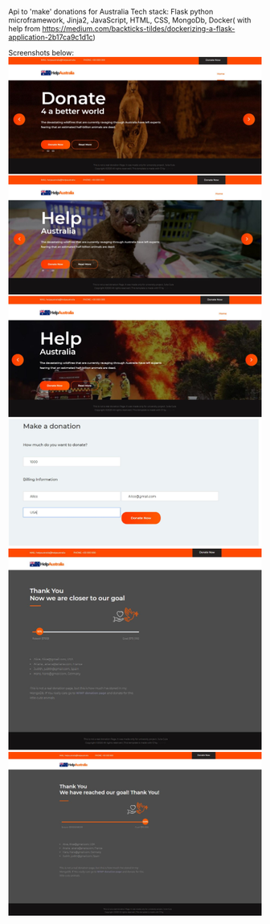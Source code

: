 Api to 'make' donations for Australia
Tech stack:
Flask python microframework, Jinja2, JavaScript, HTML, CSS, MongoDb, Docker( with help from https://medium.com/backticks-tildes/dockerizing-a-flask-application-2b17ca9c1d1c)

Screenshots below:
![Alt text](static/images/7.JPG)
![Alt text](static/images/8.JPG)
![Alt text](static/images/9.JPG)
![Alt text](static/images/3.JPG)
![Alt text](static/images/5.JPG)
![Alt text](static/images/6.JPG)
